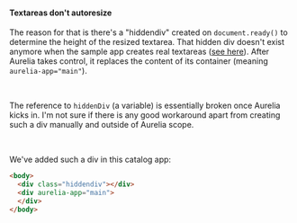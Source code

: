#### Textareas don't autoresize

The reason for that is there's a "hiddendiv" created on ```document.ready()``` to determine the height of the resized textarea.
That hidden div doesn't exist anymore when the sample app creates real textareas ([see here](https://github.com/Dogfalo/materialize/blob/master/js/forms.js#L111)).
After Aurelia takes control, it replaces the content of its container (meaning ```aurelia-app="main"```).

<br/>

The reference to ```hiddenDiv``` (a variable) is essentially broken once Aurelia kicks in. I'm not sure if there is any good workaround apart from creating such a div manually and outside of Aurelia scope.

<br/>

We've added such a div in this catalog app:

```html
<body>
  <div class="hiddendiv"></div>
  <div aurelia-app="main">
  </div>
</body>
```
